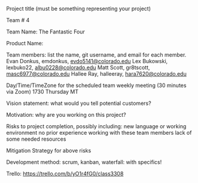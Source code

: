 Project title (must be something representing your project)

Team # 4

Team Name: 
  The Fantastic Four

Product Name:

Team members: list the name, git username, and email for each member.
   Evan Donkus,    emdonkus,   evdo5141@colorado.edu
   Lex Bukowski,   lexbuko22,  albu0228@colorado.edu
   Matt Scott,     gr8tscott,  masc6977@colorado.edu
   Hallee Ray,     halleeray,  hara7620@colorado.edu

Day/Time/TimeZone for the scheduled team weekly meeting (30 minutes via Zoom)
   1730 Thursday MT

Vision statement: what would you tell potential customers?

Motivation: why are you working on this project?

Risks to project completion, possibly including:
    new language or working environment
    no prior experience working with these team members
    lack of some needed resources

Mitigation Strategy for above risks

Development method: scrum, kanban, waterfall: with specifics!

Trello: 
    https://trello.com/b/yO1r4fG0/class3308
